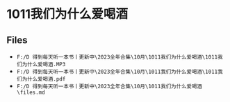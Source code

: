# 1011我们为什么爱喝酒

## Files

- `F:/D 得到每天听一本书丨更新中\2023全年合集\10月\1011我们为什么爱喝酒\1011我们为什么爱喝酒.MP3`
- `F:/D 得到每天听一本书丨更新中\2023全年合集\10月\1011我们为什么爱喝酒\1011我们为什么爱喝酒.pdf`
- `F:/D 得到每天听一本书丨更新中\2023全年合集\10月\1011我们为什么爱喝酒\files.md`
